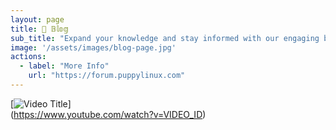 ```yaml
---
layout: page
title: 📝 𝔹𝕝𝕠𝕘
sub_title: "Expand your knowledge and stay informed with our engaging blog posts"
image: '/assets/images/blog-page.jpg'
actions:
  - label: "More Info"
    url: "https://forum.puppylinux.com"   
---
```

[![Video Title](https://img.youtube.com/vi/VIDEO_ID/0.jpg)]  
(https://www.youtube.com/watch?v=VIDEO_ID)
